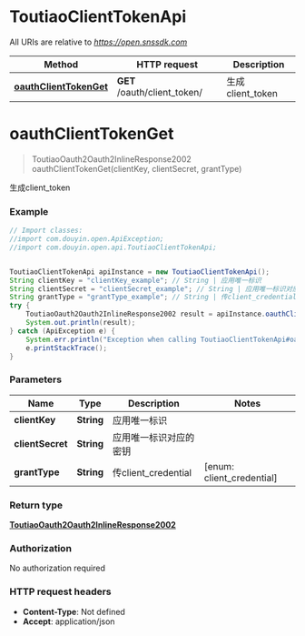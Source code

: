 # ToutiaoClientTokenApi

All URIs are relative to *https://open.snssdk.com*

Method | HTTP request | Description
------------- | ------------- | -------------
[**oauthClientTokenGet**](ToutiaoClientTokenApi.md#oauthClientTokenGet) | **GET** /oauth/client_token/ | 生成client_token

<a name="oauthClientTokenGet"></a>
# **oauthClientTokenGet**
> ToutiaoOauth2Oauth2InlineResponse2002 oauthClientTokenGet(clientKey, clientSecret, grantType)

生成client_token

### Example
```java
// Import classes:
//import com.douyin.open.ApiException;
//import com.douyin.open.api.ToutiaoClientTokenApi;


ToutiaoClientTokenApi apiInstance = new ToutiaoClientTokenApi();
String clientKey = "clientKey_example"; // String | 应用唯一标识
String clientSecret = "clientSecret_example"; // String | 应用唯一标识对应的密钥
String grantType = "grantType_example"; // String | 传client_credential
try {
    ToutiaoOauth2Oauth2InlineResponse2002 result = apiInstance.oauthClientTokenGet(clientKey, clientSecret, grantType);
    System.out.println(result);
} catch (ApiException e) {
    System.err.println("Exception when calling ToutiaoClientTokenApi#oauthClientTokenGet");
    e.printStackTrace();
}
```

### Parameters

Name | Type | Description  | Notes
------------- | ------------- | ------------- | -------------
 **clientKey** | **String**| 应用唯一标识 |
 **clientSecret** | **String**| 应用唯一标识对应的密钥 |
 **grantType** | **String**| 传client_credential | [enum: client_credential]

### Return type

[**ToutiaoOauth2Oauth2InlineResponse2002**](ToutiaoOauth2Oauth2InlineResponse2002.md)

### Authorization

No authorization required

### HTTP request headers

 - **Content-Type**: Not defined
 - **Accept**: application/json

